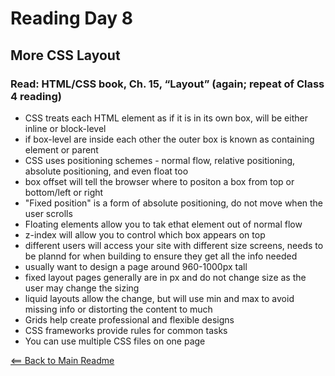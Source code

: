 # Reading Day 8

## More CSS Layout

### Read: HTML/CSS book, Ch. 15, “Layout” (again; repeat of Class 4 reading)

<ul>
  <li>CSS treats each HTML element as if it is in its own box, will be either inline or block-level</li>
  <li>if box-level are inside each other the outer box is known as containing element or parent</li>
  <li>CSS uses positioning schemes - normal flow, relative positioning, absolute positioning, and even float too</li>
  <li>box offset will tell the browser where to positon a box from top or bottom/left or right</li>
  <li>"Fixed position" is a form of absolute positioning, do not move when the user scrolls</li>
  <li>Floating elements allow you to tak ethat element out of normal flow</li>
  <li>z-index will allow you to control which box appears on top</li>
  <li>different users will access your site with different size screens, needs to be plannd for when building to ensure they get all the info needed</li>
  <li>usually want to design a page around 960-1000px tall</li>
  <li>fixed layout pages generally are in px and do not change size as the user may change the sizing</li>
  <li>liquid layouts allow the change, but will use min and max to avoid missing info or distorting the content to much</li>
  <li>Grids help create professional and flexible designs</li>
  <li> CSS frameworks provide rules for common tasks</li>
  <li>You can use multiple CSS files on one page</li>
</ul>

[<== Back to Main Readme](README.md)